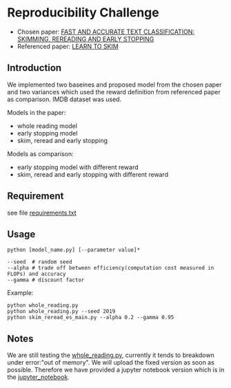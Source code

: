
# Reproducibility Challenge
- Chosen paper: [FAST AND ACCURATE TEXT CLASSIFICATION: SKIMMING, REREADING AND EARLY STOPPING](https://openreview.net/forum?id=ryZ8sz-Ab)
- Referenced paper: [LEARN TO SKIM](https://arxiv.org/abs/1704.06877)

## Introduction
We implemented two baseines and proposed model from the chosen paper and two variances which used the reward definition from referenced paper as comparison. IMDB dataset was used.

Models in the paper:
- whole reading model
- early stopping model
- skim, reread and early stopping

Models as comparison:
- early stopping model with different reward
- skim, reread and early stopping with different reward
## Requirement
see file [requirements.txt](requirements.txt)
## Usage
`python [model_name.py] [--parameter value]*`

```
--seed  # random seed
--alpha # trade off between efficiency(computation cost measured in FLOPs) and accuracy
--gamma # discount factor
```

Example: 
```
python whole_reading.py
python whole_reading.py --seed 2019
python skim_reread_es_main.py --alpha 0.2 --gamma 0.95
```
## Notes
We are still testing the [whole_reading.py](whole_reading.py), currently it tends to breakdown under error:"out of memory". We will upload the fixed version as soon as possible.
Therefore we have provided a jupyter notebook version which is in the [jupyter_notebook](../master/jupyter_notebook).


